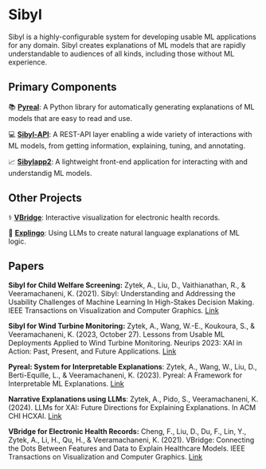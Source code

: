 # Sibyl

Sibyl is a highly-configurable system for developing usable ML applications for any domain. Sibyl creates explanations of ML models that are rapidly understandable to audiences of all kinds, including those without ML experience.

## Primary Components

:books: **[Pyreal](https://github.com/sibyl-dev/pyreal)**: A Python library for automatically generating explanations of ML models that are easy to read and use. 

:computer: **[Sibyl-API](https://github.com/sibyl-dev/sibyl-api)**: A REST-API layer enabling a wide variety of interactions with ML models, from getting information, explaining, tuning, and annotating.

📈 **[Sibylapp2](https://github.com/sibyl-dev/sibylapp2)**: A lightweight front-end application for interacting with and understandig ML models. 

## Other Projects

⚕️ **[VBridge](https://github.com/sibyl-dev/VBridge)**: Interactive visualization for electronic health records.

🦜 **[Explingo](https://github.com/sibyl-dev/Explingo)**: Using LLMs to create natural language explanations of ML logic. 

## Papers
**Sibyl for Child Welfare Screening:** Zytek, A., Liu, D., Vaithianathan, R., & Veeramachaneni, K. (2021). Sibyl: Understanding and Addressing the Usability Challenges of Machine Learning In High-Stakes Decision Making. IEEE Transactions on Visualization and Computer Graphics. [Link](https://ieeexplore.ieee.org/abstract/document/9552849)

**Sibyl for Wind Turbine Monitoring:** Zytek, A., Wang, W.-E., Koukoura, S., & Veeramachaneni, K. (2023, October 27). Lessons from Usable ML Deployments Applied to Wind Turbine Monitoring. Neurips 2023: XAI in Action: Past, Present, and Future Applications. [Link](https://arxiv.org/abs/2312.02859)

**Pyreal: System for Interpretable Explanations**: Zytek, A., Wang, W., Liu, D., Berti-Equille, L., & Veeramachaneni, K. (2023). Pyreal: A Framework for Interpretable ML Explanations. [Link](https://arxiv.org/abs/2312.13084)

**Narrative Explanations using LLMs**: Zytek, A., Pido, S., Veeramachaneni, K. (2024). LLMs for XAI: Future Directions for Explaining Explanations. In ACM CHI HCXAI. [Link](https://arxiv.org/abs/2405.06064)

**VBridge for Electronic Health Records:** Cheng, F., Liu, D., Du, F., Lin, Y., Zytek, A., Li, H., Qu, H., & Veeramachaneni, K. (2021). VBridge: Connecting the Dots Between Features and Data to Explain Healthcare Models. IEEE Transactions on Visualization and Computer Graphics. [Link](https://ieeexplore.ieee.org/abstract/document/9555810)




